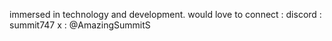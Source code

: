 immersed in technology and development.
would love to connect : 
discord : summit747
x : @AmazingSummitS
